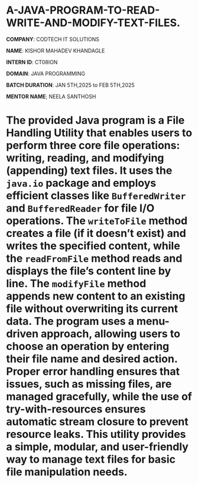 # A-JAVA-PROGRAM-TO-READ-WRITE-AND-MODIFY-TEXT-FILES.

**COMPANY**: CODTECH IT SOLUTIONS

**NAME**: KISHOR MAHADEV KHANDAGLE

**INTERN ID**: CT08ION

**DOMAIN**: JAVA PROGRAMMING

**BATCH DURATION**: JAN 5TH,2025 to FEB 5TH,2025

**MENTOR NAME**; NEELA SANTHOSH

# The provided Java program is a File Handling Utility that enables users to perform three core file operations: writing, reading, and modifying (appending) text files. It uses the `java.io` package and employs efficient classes like `BufferedWriter` and `BufferedReader` for file I/O operations. The `writeToFile` method creates a file (if it doesn’t exist) and writes the specified content, while the `readFromFile` method reads and displays the file’s content line by line. The `modifyFile` method appends new content to an existing file without overwriting its current data. The program uses a menu-driven approach, allowing users to choose an operation by entering their file name and desired action. Proper error handling ensures that issues, such as missing files, are managed gracefully, while the use of try-with-resources ensures automatic stream closure to prevent resource leaks. This utility provides a simple, modular, and user-friendly way to manage text files for basic file manipulation needs.
